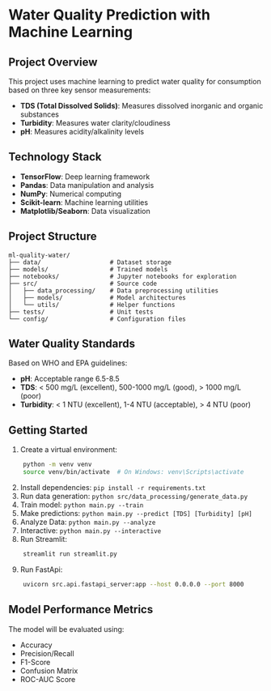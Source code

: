 # Water Quality Prediction with Machine Learning

## Project Overview
This project uses machine learning to predict water quality for consumption based on three key sensor measurements:
- **TDS (Total Dissolved Solids)**: Measures dissolved inorganic and organic substances
- **Turbidity**: Measures water clarity/cloudiness
- **pH**: Measures acidity/alkalinity levels

## Technology Stack
- **TensorFlow**: Deep learning framework
- **Pandas**: Data manipulation and analysis
- **NumPy**: Numerical computing
- **Scikit-learn**: Machine learning utilities
- **Matplotlib/Seaborn**: Data visualization

## Project Structure
```
ml-quality-water/
├── data/                   # Dataset storage
├── models/                 # Trained models
├── notebooks/              # Jupyter notebooks for exploration
├── src/                    # Source code
│   ├── data_processing/    # Data preprocessing utilities
│   ├── models/             # Model architectures
│   └── utils/              # Helper functions
├── tests/                  # Unit tests
└── config/                 # Configuration files
```

## Water Quality Standards
Based on WHO and EPA guidelines:
- **pH**: Acceptable range 6.5-8.5
- **TDS**: < 500 mg/L (excellent), 500-1000 mg/L (good), > 1000 mg/L (poor)
- **Turbidity**: < 1 NTU (excellent), 1-4 NTU (acceptable), > 4 NTU (poor)

## Getting Started
1. Create a virtual environment: 
```bash
    python -m venv venv
    source venv/bin/activate  # On Windows: venv\Scripts\activate
```
2. Install dependencies: `pip install -r requirements.txt`
3. Run data generation: `python src/data_processing/generate_data.py`
4. Train model: `python main.py --train`
5. Make predictions: `python main.py --predict [TDS] [Turbidity] [pH]`
6. Analyze Data: `python main.py --analyze`
7. Interactive: `python main.py --interactive`
8. Run Streamlit:
```bash
    streamlit run streamlit.py
```
9. Run FastApi:
```bash
    uvicorn src.api.fastapi_server:app --host 0.0.0.0 --port 8000
```

## Model Performance Metrics
The model will be evaluated using:
- Accuracy
- Precision/Recall
- F1-Score
- Confusion Matrix
- ROC-AUC Score
